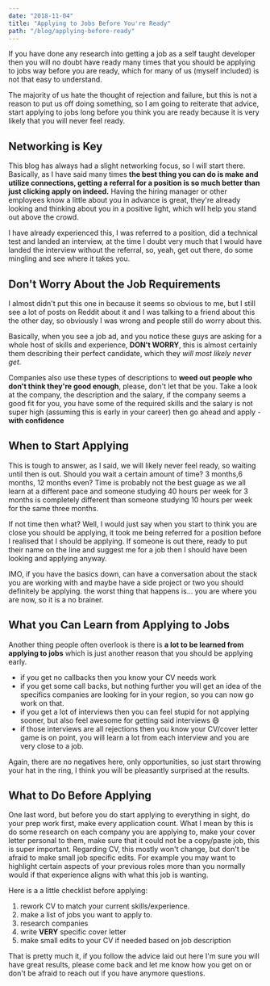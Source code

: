 ```yaml
---
date: "2018-11-04"
title: "Applying to Jobs Before You're Ready"
path: "/blog/applying-before-ready"
---
```


If you have done any research into getting a job as a self taught developer then you will no doubt have ready many times that you should be applying to jobs way before you are ready, which for many of us (myself included) is not that easy to understand.

The majority of us hate the thought of rejection and failure, but this is not a reason to put us off doing something, so I am going to reiterate that advice, start applying to jobs long before you think you are ready because it is very likely that you will never feel ready.

## Networking is Key

This blog has always had a slight networking focus, so I will start there. Basically, as I have said many times **the best thing you can do is make and utilize connections, getting a referral for a position is so much better than just clicking apply on indeed.** Having the hiring manager or other employees know a little about you in advance is great, they're already looking and thinking about you in a positive light, which will help you stand out above the crowd.

I have already experienced this, I was referred to a position, did a technical test and landed an interview, at the time I doubt very much that I would have landed the interview without the referral, so, yeah, get out there, do some mingling and see where it takes you.

## Don't Worry About the Job Requirements

I almost didn't put this one in because it seems so obvious to me, but I still see a lot of posts on Reddit about it and I was talking to a friend about this the other day, so obviously I was wrong and people still do worry about this.

Basically, when you see a job ad, and you notice these guys are asking for a whole host of skills and experience, **DON't WORRY**, this is almost certainly them describing their perfect candidate, which they *will most likely never get*.

Companies also use these types of descriptions to **weed out people who don't think they're good enough**, please, don't let that be you. Take a look at the company, the description and the salary, if the company seems a good fit for you, you have some of the required skills and the salary is not super high (assuming this is early in your career) then go ahead and apply - **with confidence**

## When to Start Applying

This is tough to answer, as I said, we will likely never feel ready, so waiting until then is out. Should you wait a certain amount of time? 3 months,6 months, 12 months even? Time is probably not the best guage as we all learn at a different pace and someone studying 40 hours per week for 3 months is completely different than someone studying 10 hours per week for the same three months.

If not time then what? Well, I would just say when you start to think you are close you should be applying, it took me being referred for a position before I realised that I should be applying. If someone is out there, ready to put their name on the line and suggest me for a job then I should have been looking and applying anyway.

IMO, if you have the basics down, can have a conversation about the stack you are working with and maybe have a side project or two you should definitely be applying. the worst thing that happens is... you are where you are now, so it is a no brainer.

## What you Can Learn from Applying to Jobs

Another thing people often overlook is there is **a lot to be learned from applying to jobs** which is just another reason that you should be applying early. 

- if you get no callbacks then you know your CV needs work
- if you get some call backs, but nothing further you will get an idea of the specifics companies are looking for in your region, so you can now go work on that.
- if you get a lot of interviews then you can feel stupid for not applying sooner, but also feel awesome for getting said interviews 😄
- if those interviews are all rejections then you know your CV/cover letter game is on point, you will learn a lot from each interview and you are very close to a job.

Again, there are no negatives here, only opportunities, so just start throwing your hat in the ring, I think you will be pleasantly surprised at the results.

## What to Do Before Applying

One last word, but before you do start applying to everything in sight, do your prep work first, make every application count. What I mean by this is do some research on each company you are applying to, make your cover letter personal to them, make sure that it could not be a copy/paste job, this is super important. Regarding CV, this mostly won't change, but don't be afraid to make small job specific edits. For example you may want to highlight certain aspects of your previous roles more than you normally would if that experience aligns with what this job is wanting.

Here is a a little checklist before applying:

1. rework CV to match your current skills/experience.
2. make a list of jobs you want to apply to.
3. research companies
4. write **VERY** specific cover letter
5. make small edits to your CV if needed based on job description

That is pretty much it, if you follow the advice laid out here I'm sure you will have great results, please come back and let me know how you get on or don't be afraid to reach out if you have anymore questions.
